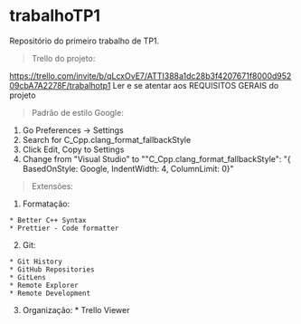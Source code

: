 # trabalhoTP1
Repositório do primeiro trabalho de TP1.

> Trello do projeto:

  https://trello.com/invite/b/qLcxOvE7/ATTI388a1dc28b3f4207671f8000d95209cbA7A2278F/trabalhotp1
  Ler e se atentar aos REQUISITOS GERAIS do projeto

> Padrão de estilo Google:

  1. Go Preferences -> Settings
  2. Search for C_Cpp.clang_format_fallbackStyle
  3. Click Edit, Copy to Settings
  4. Change from "Visual Studio" to ""C_Cpp.clang_format_fallbackStyle": "{ BasedOnStyle: Google, IndentWidth: 4, ColumnLimit: 0}"
  
> Extensões:
  1. Formatação:
  
    * Better C++ Syntax
    * Prettier - Code formatter
    
  2. Git:
  
    * Git History
    * GitHub Repositories
    * GitLens
    * Remote Explorer
    * Remote Development
  3. Organização:
    * Trello Viewer
